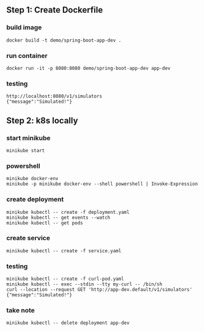 ## Step 1: Create Dockerfile
### build image
```
docker build -t demo/spring-boot-app-dev .
```
### run container
```
docker run -it -p 8080:8080 demo/spring-boot-app-dev app-dev
```

### testing
```
http://localhost:8080/v1/simulators
{"message":"Simulated!"}
```

## Step 2: k8s locally
### start minikube
```
minikube start
```

### powershell
```
minikube docker-env
minikube -p minikube docker-env --shell powershell | Invoke-Expression
```

### create deployment
```
minikube kubectl -- create -f deployment.yaml
minikube kubectl -- get events --watch
minikube kubectl -- get pods
```

### create service
```
minikube kubectl -- create -f service.yaml
```

### testing
```
minikube kubectl -- create -f curl-pod.yaml
minikube kubectl -- exec --stdin --tty my-curl -- /bin/sh
curl --location --request GET 'http://app-dev.default/v1/simulators'
{"message":"Simulated!"}
```

### take note
```
minikube kubectl -- delete deployment app-dev
```